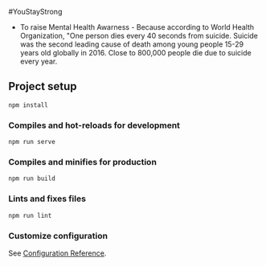#YouStayStrong

- To raise Mental Health Awarness - Because according to World Health Organization, "One person dies every 40 seconds
  from suicide.
  Suicide was the second leading cause of death among
  young people 15-29 years old globally in 2016.
  Close to 800,000 people die due to suicide every year.

## Project setup

```
npm install
```

### Compiles and hot-reloads for development

```
npm run serve
```

### Compiles and minifies for production

```
npm run build
```

### Lints and fixes files

```
npm run lint
```

### Customize configuration

See [Configuration Reference](https://cli.vuejs.org/config/).
